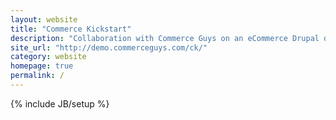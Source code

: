 ```yaml
---
layout: website
title: "Commerce Kickstart"
description: "Collaboration with Commerce Guys on an eCommerce Drupal distribution"
site_url: "http://demo.commerceguys.com/ck/"
category: website
homepage: true
permalink: /
---
```

{% include JB/setup %}
